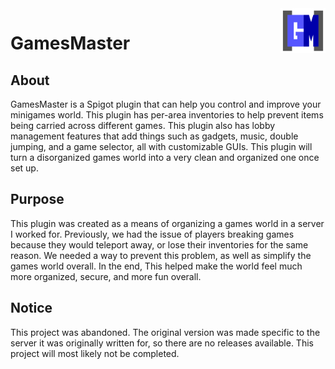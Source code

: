 <img src="img/Logo.svg" alt="Logo" title="Logo" align="right" width="72" height="72" />

# GamesMaster

## About

GamesMaster is a Spigot plugin that can help you control and improve your minigames world. This plugin has per-area
inventories to help prevent items being carried across different games. This plugin also has lobby management features
that add things such as gadgets, music, double jumping, and a game selector, all with customizable GUIs. This plugin
will turn a disorganized games world into a very clean and organized one once set up.

## Purpose

This plugin was created as a means of organizing a games world in a server I worked for. Previously, we had the issue of
players breaking games because they would teleport away, or lose their inventories for the same reason. We needed a way
to prevent this problem, as well as simplify the games world overall. In the end, This helped make the world feel much
more organized, secure, and more fun overall.

## Notice

This project was abandoned. The original version was made specific to the server it was originally written for, so there
are no releases available. This project will most likely not be completed.

